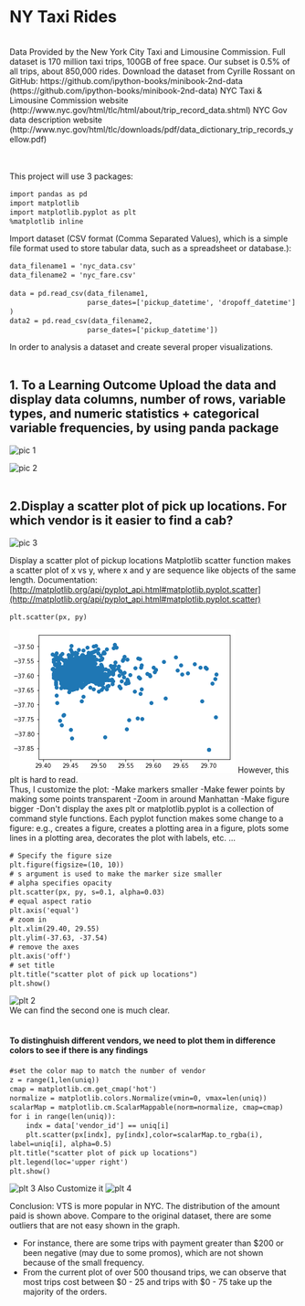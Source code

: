 # NY Taxi Rides
<br/>
Data Provided by the New York City Taxi and Limousine Commission.
Full dataset is 170 million taxi trips, 100GB of free space. Our subset is 0.5% of all trips, about 850,000 rides. Download the dataset from Cyrille Rossant on GitHub: https://github.com/ipython-books/minibook-2nd-data (https://github.com/ipython-books/minibook-2nd-data) NYC Taxi & Limousine Commission website (http://www.nyc.gov/html/tlc/html/about/trip_record_data.shtml) NYC Gov data description website (http://www.nyc.gov/html/tlc/downloads/pdf/data_dictionary_trip_records_yellow.pdf)

<br/><br/>
This project will use 3 packages:

```import numpy as np 
import pandas as pd
import matplotlib
import matplotlib.pyplot as plt 
%matplotlib inline
```
Import dataset (CSV format (Comma Separated Values), which is a simple file format used to store tabular data, such as a spreadsheet or database.):
```
data_filename1 = 'nyc_data.csv' 
data_filename2 = 'nyc_fare.csv'

data = pd.read_csv(data_filename1, 
                   parse_dates=['pickup_datetime', 'dropoff_datetime'] )
data2 = pd.read_csv(data_filename2, 
                   parse_dates=['pickup_datetime'])
```
In order to analysis a dataset and create several proper visualizations.
<br/><br/>

## 1. To a Learning Outcome Upload the data and display data columns, number of rows, variable types, and numeric statistics + categorical variable frequencies, by using panda package
![pic 1](/pic/1.png)

![pic 2](/pic/2.png)
<br/><br/>

## 2.Display a scatter plot of pick up locations. For which vendor is it easier to find a cab?
![pic 3](/pic/3.png)

Display a scatter plot of pickup locations Matplotlib scatter function makes a scatter plot of x vs y, where x and y are sequence like objects of the same length. Documentation: [http://matplotlib.org/api/pyplot_api.html#matplotlib.pyplot.scatter](http://matplotlib.org/api/pyplot_api.html#matplotlib.pyplot.scatter)
```
plt.scatter(px, py)
```
![plt 1](pic/output_21_1.png)
However, this plt is hard to read.<br/>
Thus, I customize the plot:
-Make markers smaller
-Make fewer points by making some points transparent
-Zoom in around Manhattan
-Make figure bigger
-Don't display the axes
plt or matplotlib.pyplot is a collection of command style functions. Each pyplot function makes some change to a figure: e.g., creates a figure, creates a plotting area in a figure, plots some lines in a plotting area, decorates the plot with labels, etc. ...<br/>
```
# Specify the figure size
plt.figure(figsize=(10, 10))
# s argument is used to make the marker size smaller
# alpha specifies opacity
plt.scatter(px, py, s=0.1, alpha=0.03)
# equal aspect ratio
plt.axis('equal')
# zoom in
plt.xlim(29.40, 29.55)
plt.ylim(-37.63, -37.54)
# remove the axes
plt.axis('off')
# set title
plt.title("scatter plot of pick up locations")
plt.show()
```
![plt 2](output_23_0.png)<br/>
We can find the second one is much clear.<br/>
<br/>
#### To distinghuish different vendors, we need to plot them in difference colors to see if there is any findings
```uniq = list(set(data['vendor_id']))
#set the color map to match the number of vendor
z = range(1,len(uniq))
cmap = matplotlib.cm.get_cmap('hot')
normalize = matplotlib.colors.Normalize(vmin=0, vmax=len(uniq))
scalarMap = matplotlib.cm.ScalarMappable(norm=normalize, cmap=cmap)
for i in range(len(uniq)):
    indx = data['vendor_id'] == uniq[i]
    plt.scatter(px[indx], py[indx],color=scalarMap.to_rgba(i), label=uniq[i], alpha=0.5)
plt.title("scatter plot of pick up locations")
plt.legend(loc='upper right')
plt.show()
```
![plt 3](output_27_0.png)
Also Customize it
![plt 4](output_28_0.png)

Conclusion: VTS is more popular in NYC. The distribution of the amount paid is shown above. Compare to the original dataset, there are some outliers that are not easy shown in the graph.
- For instance, there are some trips with payment greater than $200 or been negative (may due to some promos), which are not shown because of the small frequency.
- From the current plot of over 500 thousand trips, we can observe that most trips cost between $0 - 25 and trips with $0 - 75 take up the majority of the orders.



